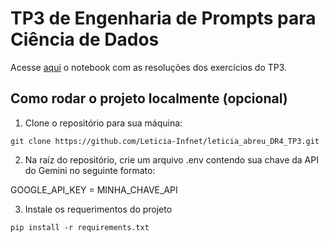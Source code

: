 # TP3 de Engenharia de Prompts para Ciência de Dados

Acesse [aqui](src/notebook_TP3.ipynb) o notebook com as resoluções dos exercícios do TP3.

## Como rodar o projeto localmente (opcional)

1. Clone o repositório para sua máquina:
```
git clone https://github.com/Leticia-Infnet/leticia_abreu_DR4_TP3.git
```

2. Na raíz do repositório, crie um arquivo .env contendo sua chave da API do Gemini no seguinte formato:

GOOGLE_API_KEY = MINHA_CHAVE_API

3. Instale os requerimentos do projeto
```
pip install -r requirements.txt
```
